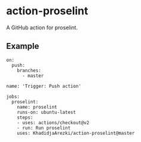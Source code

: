 # action-proselint
A GitHub action for proselint.
## Example
```
on:
  push:
    branches:
      - master

name: 'Trigger: Push action'

jobs:
  proselint:
    name: proselint
    runs-on: ubuntu-latest
    steps:
    - uses: actions/checkout@v2
    - run: Run proselint
    uses: KhadidjaArezki/action-proselint@master
```

